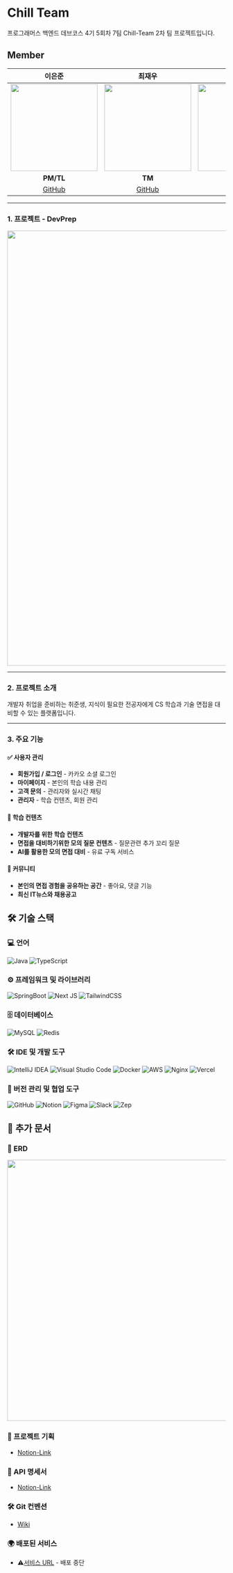 # Chill Team

프로그래머스 백엔드 데브코스 4기 5회차 7팀 Chill-Team 2차 팀 프로젝트입니다.

## Member

|                **이은준**                 |                   **최재우**                   |                   **장선호**                   |                 **이준호**                  |                 **한지성**                  |
| :-----------------------------------------: | :-----------------------------------------: | :-----------------------------------------: | :-----------------------------------------: | :-----------------------------------------: |
| <img src="https://github.com/linedj.png" width="200"> | <img src="https://github.com/cjw0324.png" width="200"> | <img src="https://github.com/ohnoesganj.png" width="200"> | <img src="https://github.com/junho767.png" width="200"> | <img src="https://github.com/Hanjise0ng.png" width="200"> |
|                 **PM/TL**                 |                     **TM**                     |                     **TM**                     |                   **TM**                    |                   **TM**                    |
|   [GitHub](https://github.com/linedj)    |   [GitHub](https://github.com/cjw0324)    |   [GitHub](https://github.com/ohnoesganj)    |   [GitHub](https://github.com/junho767)    |   [GitHub](https://github.com/Hanjise0ng)    |

---

### 1. 프로젝트 - DevPrep  
<img src="https://github.com/user-attachments/assets/e8527c12-1a3b-44c1-aa6a-3faeae4a0b2f" width="1000">

---

### 2. 프로젝트 소개

개발자 취업을 준비하는 취준생, 지식이 필요한 전공자에게 CS 학습과 기술 면접을 대비할 수 있는 플랫폼입니다.

---

### 3. 주요 기능

#### ✅ 사용자 관리

- **회원가입 / 로그인** - 카카오 소셜 로그인
- **마이페이지** - 본인의 학습 내용 관리
- **고객 문의** - 관리자와 실시간 채팅
- **관리자** - 학습 컨텐츠, 회원 관리

#### 📝 학습 컨텐츠

- **개발자를 위한 학습 컨텐츠**
- **면접을 대비하기위한 모의 질문 컨텐츠** - 질문관련 추가 꼬리 질문
- **AI를 활용한 모의 면접 대비** - 유료 구독 서비스

#### 🔎 커뮤니티

- **본인의 면접 경험을 공유하는 공간** - 좋아요, 댓글 기능
- **최신 IT뉴스와 채용공고**

## 🛠 기술 스택

### 💻 언어

![Java](https://img.shields.io/badge/java-%23ED8B00.svg?style=for-the-badge&logo=openjdk&logoColor=white)
![TypeScript](https://img.shields.io/badge/typescript-%23007ACC.svg?style=for-the-badge&logo=typescript&logoColor=white)

### ⚙ 프레임워크 및 라이브러리

![SpringBoot](https://img.shields.io/badge/springboot-%236DB33F.svg?style=for-the-badge&logo=springboot&logoColor=white)
![Next JS](https://img.shields.io/badge/NextJS-black?style=for-the-badge&logo=nextJS.js&logoColor=white)
![TailwindCSS](https://img.shields.io/badge/tailwindcss-%2338B2AC.svg?style=for-the-badge&logo=tailwind-css&logoColor=white)

### 🗄 데이터베이스

![MySQL](https://img.shields.io/badge/mysql-4479A1.svg?style=for-the-badge&logo=mysql&logoColor=white)
![Redis](https://img.shields.io/badge/redis-%23DD0031.svg?style=for-the-badge&logo=redis&logoColor=white)

### 🛠 IDE 및 개발 도구

![IntelliJ IDEA](https://img.shields.io/badge/IntelliJIDEA-000000.svg?style=for-the-badge&logo=intellij-idea&logoColor=white)
![Visual Studio Code](https://img.shields.io/badge/Visual%20Studio%20Code-0078d7.svg?style=for-the-badge&logo=visual-studio-code&logoColor=white)
![Docker](https://img.shields.io/badge/docker-%230db7ed.svg?style=for-the-badge&logo=docker&logoColor=white)
![AWS](https://img.shields.io/badge/AWS-%23FF9900.svg?style=for-the-badge&logo=amazon-aws&logoColor=white)
![Nginx](https://img.shields.io/badge/nginx-%23009639.svg?style=for-the-badge&logo=nginx&logoColor=white)
![Vercel](https://img.shields.io/badge/vercel-%23000000.svg?style=for-the-badge&logo=vercel&logoColor=white)

### 🔧 버전 관리 및 협업 도구

![GitHub](https://img.shields.io/badge/github-%23121011.svg?style=for-the-badge&logo=github&logoColor=white)
![Notion](https://img.shields.io/badge/Notion-%23000000.svg?style=for-the-badge&logo=notion&logoColor=white)
![Figma](https://img.shields.io/badge/figma-%23F24E1E.svg?style=for-the-badge&logo=figma&logoColor=white)
![Slack](https://img.shields.io/badge/Slack-4A154B?style=for-the-badge&logo=slack&logoColor=white)
![Zep](https://img.shields.io/badge/Zep-6001D2?style=for-the-badge&logo=Zep&logoColor=white)

## 📌 추가 문서

### 🔗 ERD
<img src="https://github.com/user-attachments/assets/40cd2649-b774-425d-8aad-ae0f753dd067" width="600">

### 📜 프로젝트 기획

- [Notion-Link](https://www.notion.so/1a73550b7b5580e79941dee541e21e8a)

### 📌 API 명세서
- [Notion-Link](https://www.notion.so/API-1b93550b7b558053892acd78b6678dcb?pvs=4)

### 🛠 Git 컨벤션
- [Wiki](https://github.com/prgrms-be-devcourse/NBE4-5-3-Team07/wiki/Git-Convention)

### 🌍 배포된 서비스
- ⚠[서비스 URL](https://chilldevprep.vercel.app/) - 배포 중단
